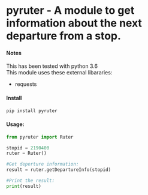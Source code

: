 # pyruter - A module to get information about the next departure from a stop.

#### Notes
This has been tested with python 3.6  
This module uses these external libararies:
- requests

#### Install
```bash
pip install pyruter
```

#### Usage:
```python
from pyruter import Ruter

stopid = 2190400
ruter = Ruter()

#Get deperture information:
result = ruter.getDepartureInfo(stopid)

#Print the result:
print(result)
```